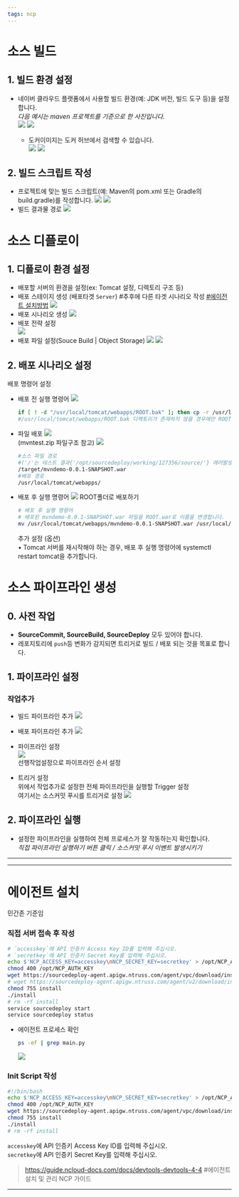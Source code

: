 ```yaml
---
tags: ncp
---
```

# 소스 빌드
## 1. 빌드 환경 설정
- 네이버 클라우드 플랫폼에서 사용할 빌드 환경(예: JDK 버전, 빌드 도구 등)을 설정합니다. \
   _다음 예시는 maven 프로젝트를 기준으로 한 사진입니다._  
   ![](2023-09-15-16-07-47.png)
   ![](2023-09-15-16-08-14.png)

   - 도커이미지는 도커 허브에서 검색할 수 있습니다.  
   ![](2023-09-15-16-14-17.png) ![](2023-09-15-16-14-26.png)

## 2. **빌드 스크립트 작성**
   - 프로젝트에 맞는 빌드 스크립트(예: Maven의 pom.xml 또는 Gradle의 build.gradle)를 작성합니다.
   ![](2023-09-15-16-15-33.png) 
   ![](2023-09-15-16-16-15.png)
   - 빌드 결과물 경로
   ![](2023-09-15-16-16-53.png)

# 소스 디플로이

## 1. **디플로이 환경 설정**
- 배포할 서버의 환경을 설정(ex: Tomcat 설정, 디렉토리 구조 등)
- 배포 스테이지 생성 (배포타겟 `Server`) #추후에 다른 타겟 시나리오 작성 [#에이전트 설치방법](#에이전트-설치)
![](2023-09-15-16-31-11.png)
- 배포 시나리오 생성
![](2023-09-15-16-33-50.png)  
- 배포 전략 설정  
![](2023-09-15-16-34-32.png)
- 배포 파일 설정(Souce Build | Object Storage)
![](2023-09-15-16-36-09.png)
![](2023-09-15-16-37-18.png)

## 2. **배포 시나리오 설정**
배포 명령어 설정

- 배포 전 실행 명령어
![](2023-09-15-16-44-58.png)
    ```sh
    if [ ! -d "/usr/local/tomcat/webapps/ROOT.bak" ]; then cp -r /usr/local/tomcat/webapps/ROOT /usr/local/tomcat/webapps/ROOT.bak; fi
    #/usr/local/tomcat/webapps/ROOT.bak 디렉토리가 존재하지 않을 경우에만 ROOT 디렉토리를 ROOT.bak으로 복사합니다.
    ```
- 파일 배포
![](2023-09-15-16-53-37.png) \
(mvntest.zip 파일구조 참고) ![](2023-09-15-16-53-01.png) 
    ```sh
    #소스 파일 경로 
    #('/'는 테스트 결과{'/opt/sourcedeploy/working/127356/source/'} 에러발생시 참고)
    /target/mvndemo-0.0.1-SNAPSHOT.war
    #배포 경로
    /usr/local/tomcat/webapps/
    ```

- 배포 후 실행 명령어
![](2023-09-15-16-57-45.png)
ROOT폴더로 배포하기
    ```sh
    # 배포 후 실행 명령어
    # 배포된 mvndemo-0.0.1-SNAPSHOT.war 파일을 ROOT.war로 이름을 변경합니다.
    mv /usr/local/tomcat/webapps/mvndemo-0.0.1-SNAPSHOT.war /usr/local/tomcat/webapps/ROOT.war
    ```
    추가 설정 (옵션) \
    •	Tomcat 서버를 재시작해야 하는 경우, 배포 후 실행 명령어에 systemctl restart tomcat을 추가합니다.


# 소스 파이프라인 생성
## 0. 사전 작업
- **SourceCommit, SourceBuild, SourceDeploy** 모두 있어야 합니다.
- 레포지토리에 `push`등 변화가 감지되면 트리거로 빌드 / 배포 되는 것을 목표로 합니다.
## 1. 파이프라인 설정
### 작업추가
- 빌드 파이프라인 추가
![](2023-09-15-17-35-00.png)

- 배포 파이프라인 추가
![](2023-09-15-17-36-19.png)

- 파이프라인 설정  
![](2023-09-15-17-36-51.png) \
선행작업설정으로 파이프라인 순서 설정

- 트리거 설정 \
위에서 작업추가로 설정한 전체 파이프라인을 실행할 Trigger 설정 \
여기서는 소스커밋 푸시를 트리거로 설정
![](2023-09-15-17-40-30.png)
## 2. 파이프라인 실행
- 설정한 파이프라인을 실행하여 전체 프로세스가 잘 작동하는지 확인합니다.  
*직접 파이프라인 실행하기 버튼 클릭 / 소스커밋 푸시 이벤트 발생시키기*

---
---
# 에이전트 설치
민간존 기준임
### 직접 서버 접속 후 작성
```sh
# `accesskey`에 API 인증키 Access Key ID를 입력해 주십시오.
# `secretkey`에 API 인증키 Secret Key를 입력해 주십시오.
echo $'NCP_ACCESS_KEY=accesskey\nNCP_SECRET_KEY=secretkey' > /opt/NCP_AUTH_KEY
chmod 400 /opt/NCP_AUTH_KEY
wget https://sourcedeploy-agent.apigw.ntruss.com/agent/vpc/download/install
# wget https://sourcedeploy-agent.apigw.ntruss.com/agent/v2/download/install #클래식(KR)
chmod 755 install
./install
# rm -rf install
service sourcedeploy start
service sourcedeploy status
```
- 에이전트 프로세스 확인
    ```sh
    ps -ef | grep main.py 
    ```
    ![](2023-09-15-17-23-30.png)

### Init Script 작성
```sh
#!/bin/bash
echo $'NCP_ACCESS_KEY=accesskey\nNCP_SECRET_KEY=secretkey' > /opt/NCP_AUTH_KEY
chmod 400 /opt/NCP_AUTH_KEY
wget https://sourcedeploy-agent.apigw.ntruss.com/agent/vpc/download/install
chmod 755 install
./install
# rm -rf install
```
`accesskey`에 API 인증키 Access Key ID를 입력해 주십시오. \
`secretkey`에 API 인증키 Secret Key를 입력해 주십시오.

> https://guide.ncloud-docs.com/docs/devtools-devtools-4-4 #에이전트 설치 및 관리 NCP 가이드
---